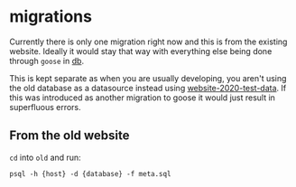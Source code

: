 # migrations

Currently there is only one migration right now and this is from the existing website. Ideally it would stay that way with everything else being done through `goose` in [db](/db).

This is kept separate as when you are usually developing, you aren't using the old database as a datasource instead using [website-2020-test-data](https://github.com/ystv/website2020-test-data). If this was introduced as another migration to goose it would just result in superfluous errors.

## From the old website
`cd` into `old` and run:

```
psql -h {host} -d {database} -f meta.sql
```